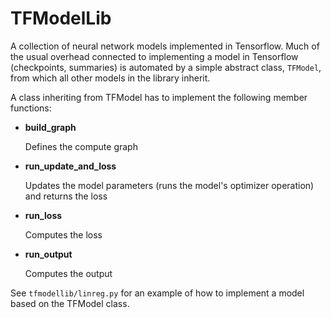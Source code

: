 TFModelLib
==========

A collection of neural network models implemented in Tensorflow. Much of the
usual overhead connected to implementing a model in Tensorflow (checkpoints,
summaries) is automated by a simple abstract class, `TFModel`, from which all
other models in the library inherit.

A class inheriting from TFModel has to implement the following member functions:

- **build_graph**

    Defines the compute graph

- **run_update_and_loss**

    Updates the model parameters (runs the model's optimizer operation) and
    returns the loss

- **run_loss**

    Computes the loss

- **run_output**

    Computes the output

See `tfmodellib/linreg.py` for an example of how to implement a model based on
the TFModel class.

